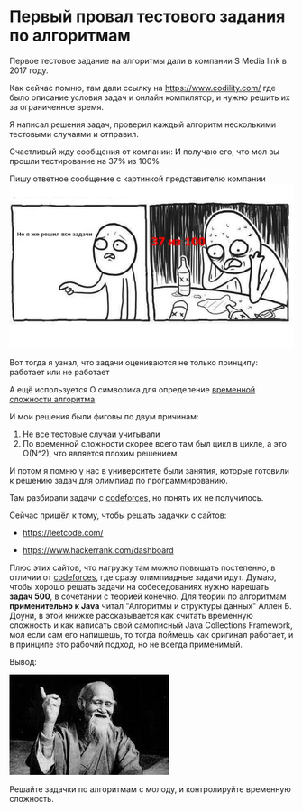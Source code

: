# Первый провал тестового задания по алгоритмам

Первое тестовое задание на алгоритмы дали в компании S Media link в 2017 году.

Как сейчас помню, там дали ссылку на https://www.codility.com/ где было описание условия задач и онлайн компилятор, и нужно решить их за ограниченное время.

Я написал решения задач, проверил каждый алгоритм несколькими тестовыми случаями и отправил.


Счастливый жду сообщения от компании:
И получаю его, что мол вы прошли тестирование на 37% из 100%


Пишу ответное сообщение с картинкой представителю компании
![AlgorithmicMem](AlgorithmicMem.jpg)


Вот тогда я узнал, что задачи оцениваются не только принципу: работает или не работает

А ещё используется O символика для определение [временной сложности алгоритма](https://habr.com/ru/post/104219/)

И мои решения были фиговы по двум причинам:

1) Не все тестовые случаи учитывали
2) По временной сложности скорее всего там был цикл в цикле, а это O(N^2), что является плохим решением

И потом я помню у нас в университете были занятия, которые готовили к решению задач для олимпиад по программированию.

Там разбирали задачи с [codeforces](https://codeforces.com/), но понять их не получилось.

Сейчас пришёл к тому, чтобы решать задачки с сайтов:

- https://leetcode.com/

- https://www.hackerrank.com/dashboard


Плюс этих сайтов, что нагрузку там можно повышать постепенно, в отличии от [codeforces](https://codeforces.com/), где сразу олимпиадные задачи идут. Думаю, чтобы хорошо решать задачи на собеседованиях нужно нарешать **задач 500**, в сочетании с теорией конечно. Для теории по алгоритмам **применительно к Java** читал "Алгоритмы и структуры данных" Аллен Б. Доуни, в этой книжке рассказывается как считать временную сложность и как написать свой самописный Java Collections Framework, мол если сам его напишешь, то тогда поймешь как оригинал работает, и в принципе это рабочий подход, но не всегда применимый.

Вывод:

![Sensei](Sensei.jpg)

Решайте задачки по алгоритмам с молоду, и контролируйте временную сложность.







